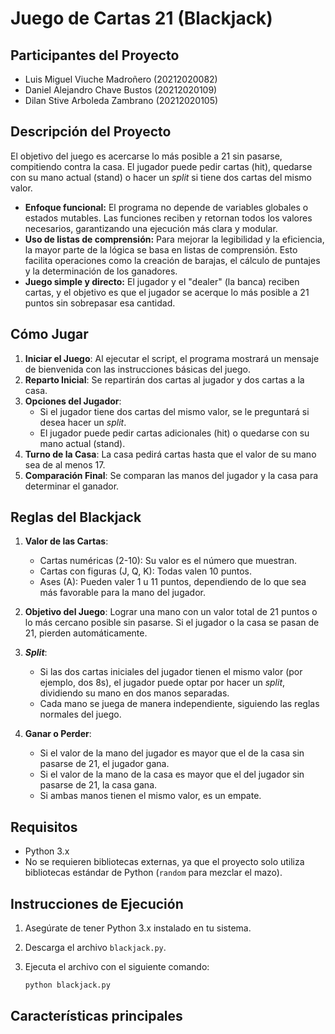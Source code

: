# **Juego de Cartas 21 (Blackjack)** 

## Participantes del Proyecto

   - Luis Miguel Viuche Madroñero (20212020082)
   - Daniel Alejandro Chave Bustos (20212020109)
   - Dilan Stive Arboleda Zambrano (20212020105)

 ## Descripción del Proyecto

El objetivo del juego es acercarse lo más posible a 21 sin pasarse, compitiendo contra la casa. El jugador puede pedir cartas (hit), quedarse con su mano actual (stand) o hacer un *split* si tiene dos cartas del mismo valor.

- **Enfoque funcional:** El programa no depende de variables globales o estados mutables. Las funciones reciben y retornan todos los valores necesarios, garantizando una ejecución más clara y modular.
- **Uso de listas de comprensión:** Para mejorar la legibilidad y la eficiencia, la mayor parte de la lógica se basa en listas de comprensión. Esto facilita operaciones como la creación de barajas, el cálculo de puntajes y la determinación de los ganadores.
- **Juego simple y directo:** El jugador y el "dealer" (la banca) reciben cartas, y el objetivo es que el jugador se acerque lo más posible a 21 puntos sin sobrepasar esa cantidad.

## Cómo Jugar
1. **Iniciar el Juego**: Al ejecutar el script, el programa mostrará un mensaje de bienvenida con las instrucciones básicas del juego.
2. **Reparto Inicial**: Se repartirán dos cartas al jugador y dos cartas a la casa.
3. **Opciones del Jugador**:
   - Si el jugador tiene dos cartas del mismo valor, se le preguntará si desea hacer un *split*.
   - El jugador puede pedir cartas adicionales (hit) o quedarse con su mano actual (stand).
4. **Turno de la Casa**: La casa pedirá cartas hasta que el valor de su mano sea de al menos 17.
5. **Comparación Final**: Se comparan las manos del jugador y la casa para determinar el ganador.

## Reglas del Blackjack
1. **Valor de las Cartas**:
   - Cartas numéricas (2-10): Su valor es el número que muestran.
   - Cartas con figuras (J, Q, K): Todas valen 10 puntos.
   - Ases (A): Pueden valer 1 u 11 puntos, dependiendo de lo que sea más favorable para la mano del jugador.

2. **Objetivo del Juego**: Lograr una mano con un valor total de 21 puntos o lo más cercano posible sin pasarse. Si el jugador o la casa se pasan de 21, pierden automáticamente.

3. ***Split***:
   - Si las dos cartas iniciales del jugador tienen el mismo valor (por ejemplo, dos 8s), el jugador puede optar por hacer un *split*, dividiendo su mano en dos manos separadas.
   - Cada mano se juega de manera independiente, siguiendo las reglas normales del juego.

4. **Ganar o Perder**:
   - Si el valor de la mano del jugador es mayor que el de la casa sin pasarse de 21, el jugador gana.
   - Si el valor de la mano de la casa es mayor que el del jugador sin pasarse de 21, la casa gana.
   - Si ambas manos tienen el mismo valor, es un empate.
  
## Requisitos
- Python 3.x
- No se requieren bibliotecas externas, ya que el proyecto solo utiliza bibliotecas estándar de Python (`random` para mezclar el mazo).

## Instrucciones de Ejecución
1. Asegúrate de tener Python 3.x instalado en tu sistema.
2. Descarga el archivo `blackjack.py`.
3. Ejecuta el archivo con el siguiente comando:

   ```bash
   python blackjack.py
   
## Características principales




